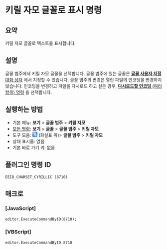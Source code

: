 # 키릴 자모 글꼴로 표시 명령

## 요약

키릴 자모 글꼴로 텍스트를 표시합니다.

## 설명

글꼴 범주에서 키릴 자모 글꼴을 선택합니다.
글꼴 범주에 있는 글꼴은 [**글꼴 사용자 지정** 대화 상자](../../dlg/properties/font/index) 에서
지정할 수 있습니다. 글꼴 범주의 변경은 열린 파일의 인코딩을 변경하지 않습니다.
인코딩을 변경하고 파일을 다시로드 하고 싶은 경우,
[**다시로드할 인코딩** (여러 항목) 명령](../file/file_reload_defined) 을 선택합니다.

## 실행하는 방법

- 기본 메뉴: **보기** \> **글꼴 범주** \> **키릴 자모**
- [모든 명령](../tools/all_commands): **보기** \> **글꼴** \> **글꼴 범주** \> **키릴 자모**
- 도구 모음: ![](../../images/fontpopup.png)
(화살표 위)\> **글꼴 범주** \> **키릴 자모**
- 상태 표시줄: 없음
- 기본 바로 가기 키: 없음

## 플러그인 명령 ID

```
EEID_CHARSET_CYRILLIC (8710)
```

## 매크로

### \[JavaScript\]

```
editor.ExecuteCommandByID(8710);
```

### \[VBScript\]

```
editor.ExecuteCommandByID 8710
```

